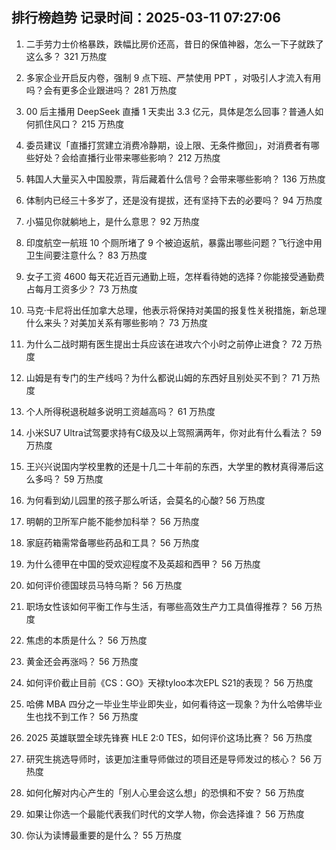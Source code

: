 
## 排行榜趋势 记录时间：2025-03-11 07:27:06
  
  1. 二手劳力士价格暴跌，跌幅比房价还高，昔日的保值神器，怎么一下子就跌了这么多？ 321 万热度
    
  2. 多家企业开启反内卷，强制 9 点下班、严禁使用 PPT ，对吸引人才流入有用吗？会有更多企业跟进吗？ 281 万热度
    
  3. 00 后主播用 DeepSeek 直播 1 天卖出 3.3 亿元，具体是怎么回事？普通人如何抓住风口？ 215 万热度
    
  4. 委员建议「直播打赏建立消费冷静期，设上限、无条件撤回」，对消费者有哪些好处？会给直播行业带来哪些影响？ 212 万热度
    
  5. 韩国人大量买入中国股票，背后藏着什么信号？会带来哪些影响？ 136 万热度
    
  6. 体制内已经三十多岁了，还是没有提拔，还有坚持下去的必要吗？ 94 万热度
    
  7. 小猫见你就躺地上，是什么意思？ 92 万热度
    
  8. 印度航空一航班 10 个厕所堵了 9 个被迫返航，暴露出哪些问题？飞行途中用卫生间要注意什么？ 83 万热度
    
  9. 女子工资 4600 每天花近百元通勤上班，怎样看待她的选择？你能接受通勤费占每月工资多少？ 73 万热度
    
  10. 马克·卡尼将出任加拿大总理，他表示将保持对美国的报复性关税措施，新总理什么来头？对美加关系有哪些影响？ 73 万热度
    
  11. 为什么二战时期有医生提出士兵应该在进攻六个小时之前停止进食？ 72 万热度
    
  12. 山姆是有专门的生产线吗？为什么都说山姆的东西好且别处买不到？ 71 万热度
    
  13. 个人所得税退税越多说明工资越高吗？ 61 万热度
    
  14. 小米SU7 Ultra试驾要求持有C级及以上驾照满两年，你对此有什么看法？ 59 万热度
    
  15. 王兴兴说国内学校里教的还是十几二十年前的东西，大学里的教材真得滞后这么多吗？ 59 万热度
    
  16. 为何看到幼儿园里的孩子那么听话，会莫名的心酸? 56 万热度
    
  17. 明朝的卫所军户能不能参加科举？ 56 万热度
    
  18. 家庭药箱需常备哪些药品和工具？ 56 万热度
    
  19. 为什么德甲在中国的受欢迎程度不及英超和西甲？ 56 万热度
    
  20. 如何评价德国球员马特乌斯？ 56 万热度
    
  21. 职场女性该如何平衡工作与生活，有哪些高效生产力工具值得推荐？ 56 万热度
    
  22. 焦虑的本质是什么？ 56 万热度
    
  23. 黄金还会再涨吗？ 56 万热度
    
  24. 如何评价截止目前《CS：GO》天禄tyloo本次EPL S21的表现？ 56 万热度
    
  25. 哈佛 MBA 四分之一毕业生毕业即失业，如何看待这一现象？为什么哈佛毕业生也找不到工作？ 56 万热度
    
  26. 2025 英雄联盟全球先锋赛 HLE 2:0 TES，如何评价这场比赛？ 56 万热度
    
  27. 研究生挑选导师时，该更加注重导师做过的项目还是导师发过的核心？ 56 万热度
    
  28. 如何化解对内心产生的「别人心里会这么想」的恐惧和不安？ 56 万热度
    
  29. 如果让你选一个最能代表我们时代的文学人物，你会选择谁？ 56 万热度
    
  30. 你认为读博最重要的是什么？ 55 万热度
    